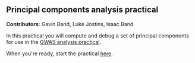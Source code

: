 ## Principal components analysis practical

**Contributors**: Gavin Band, Luke Jostins, Isaac Band

In this practical you will compute and debug a set of principal components for use in the [GWAS analysis practical](../GWAS_analysis_practical).

When you're ready, start the practical [here](Introduction.md).
